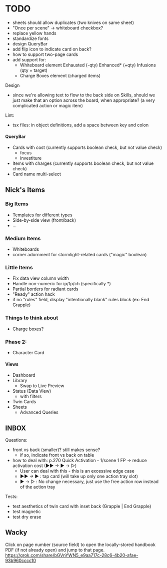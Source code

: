 # TODO

- sheets should allow duplicates (two knives on same sheet)
- "Once per scene"  ->  whiteboard checkbox?
- replace yellow hands
- standardize fonts
- design QueryBar
- add flip icon to indicate card on back?
- how to support two-page cards
- add support for:
    - Whiteboard element
            Exhausted (-qty)
            Enhanced* (+qty)
            Infusions (qty + target)
    - Charge Boxes element  (charged items)

Design
- since we're allowing text to flow to the back side on Skills, should we just make that an option across the board, when appropriate?  (a very complicated action or magic item)

Lint:
- tsx files: in object definitions, add a space between key and colon

#### QueryBar

 - Cards with cost (currently supports boolean check, but not value check)
   - focus
   - investiture
 - Items with charges (currently supports boolean check, but not value check)
 - Card name multi-select


## Nick's Items
 
### Big Items

 - Templates for different types
 - Side-by-side view (front/back)
 - ...

### Medium Items
 - Whiteboards
 - corner adornment for stormlight-related cards ("magic" boolean)

### Little Items
 - Fix data view column width
 - Handle non-numeric for ip/fp/ch (specifically *)
 - Partial borders for radiant cards
 - "Ready" action hack
 - if no "rules" field, display "intentionally blank" rules block (ex: End Grapple)

### Things to think about
 - Charge boxes?

### Phase 2:
 - Character Card


#### Views
 
 - Dashboard
 - Library
   - Swap to Live Preview
 - Status (Data View)
   - with filters
 - Twin Cards
 - Sheets
   - Advanced Queries


## INBOX

Questions:
  - front vs back (smaller)?  still makes sense?
      - if so, indicate front vs back on table
  - how to deal with:
        p.270 Quick Activation - 1/scene 1 FP -> reduce activation cost (▶▶ -> ▶ -> ▷)
    - User can deal with this - this is an excessive edge case
    - ▶▶ -> ▶ : tap card (will take up only one action tray slot)
    - ▶ -> ▷ : No change necessary, just use the free action row instead of the action tray

Tests:
  - test aesthetics of twin card with inset back (Grapple | End Grapple)
  - test magnetic
  - test dry erase


## Wacky

Click on page number (source field) to open the locally-stored handbook PDF (if not already open) and jump to that page.
https://grok.com/share/bGVnYWN5_e9aa717c-28c6-4b20-afae-93b960cccc10

